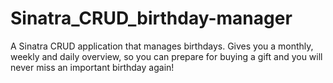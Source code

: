 Sinatra_CRUD_birthday-manager
=============================

A Sinatra CRUD application that manages birthdays. Gives you a monthly, weekly and daily overview, so you can prepare for buying a gift and you will never miss an important birthday again!  
